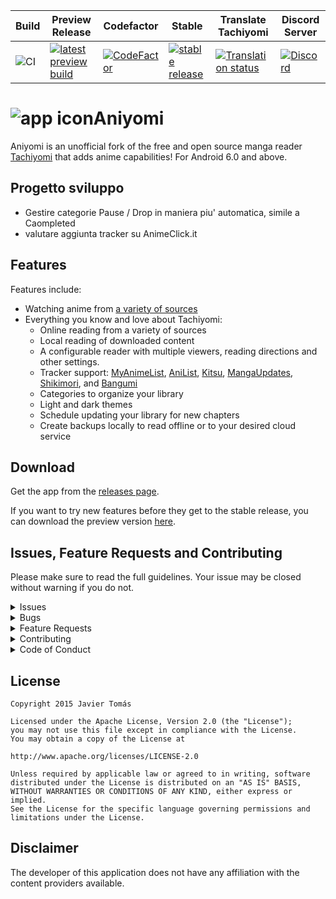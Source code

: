 | Build | Preview Release | Codefactor | Stable | Translate Tachiyomi | Discord Server |
|-------|-----------|-------|----------|------------|---------|
| ![CI](https://github.com/jmir1/aniyomi/workflows/CI/badge.svg?branch=master&event=push) | [![latest preview build](https://img.shields.io/github/v/release/jmir1/aniyomi-preview.svg?maxAge=3600&label=download)](https://github.com/jmir1/aniyomi-preview/releases) | [![CodeFactor](https://www.codefactor.io/repository/github/jmir1/aniyomi/badge)](https://www.codefactor.io/repository/github/jmir1/aniyomi) | [![stable release](https://img.shields.io/github/release/jmir1/aniyomi.svg?maxAge=3600&label=download)](https://github.com/jmir1/aniyomi/releases) | [![Translation status](https://hosted.weblate.org/widgets/tachiyomi/-/svg-badge.svg)](https://hosted.weblate.org/engage/tachiyomi/?utm_source=widget) | [![Discord](https://img.shields.io/discord/841701076242530374?label=discord&labelColor=7289da&color=2c2f33&style=flat)](https://discord.gg/F32UjdJZrR) |


# ![app icon](.github/readme-images/app-icon.png)Aniyomi
Aniyomi is an unofficial fork of the free and open source manga reader [Tachiyomi](https://github.com/tachiyomiorg/tachiyomi) that adds anime capabilities! For Android 6.0 and above.

## Progetto sviluppo ##
* Gestire categorie Pause / Drop in maniera piu' automatica, simile a Caompleted
* valutare aggiunta tracker su AnimeClick.it

## Features

Features include:
* Watching anime from [a variety of sources](https://github.com/jmir1/aniyomi-extensions)
* Everything you know and love about Tachiyomi: 
    * Online reading from a variety of sources
    * Local reading of downloaded content
    * A configurable reader with multiple viewers, reading directions and other settings.
    * Tracker support: [MyAnimeList](https://myanimelist.net/), [AniList](https://anilist.co/), [Kitsu](https://kitsu.io/), [MangaUpdates](https://mangaupdates.com), [Shikimori](https://shikimori.one), and [Bangumi](https://bgm.tv/)
    * Categories to organize your library
    * Light and dark themes
    * Schedule updating your library for new chapters
    * Create backups locally to read offline or to your desired cloud service

## Download
Get the app from the [releases page](https://github.com/jmir1/aniyomi/releases).

If you want to try new features before they get to the stable release, you can download the preview version [here](https://github.com/jmir1/aniyomi-preview/releases).

## Issues, Feature Requests and Contributing

Please make sure to read the full guidelines. Your issue may be closed without warning if you do not.

<details><summary>Issues</summary>

1. **Before reporting a new issue, take a look at the already opened [issues](https://github.com/jmir1/aniyomi/issues).**
2. If you are unsure, ask here: [![Discord](https://img.shields.io/discord/841701076242530374?label=discord&labelColor=7289da&color=2c2f33&style=flat)](https://discord.gg/F32UjdJZrR)

</details>

<details><summary>Bugs</summary>

* Include version (More → About → Version)
 * If not latest, try updating, it may have already been solved
 * Preview version is equal to the number of commits as seen in the main page
* Include steps to reproduce (if not obvious from description)
* Include screenshot (if needed)
* If it could be device-dependent, try reproducing on another device (if possible)
* Don't group unrelated requests into one issue

DO: https://github.com/tachiyomiorg/tachiyomi/issues/24 https://github.com/tachiyomiorg/tachiyomi/issues/71

DON'T: https://github.com/tachiyomiorg/tachiyomi/issues/75

</details>

<details><summary>Feature Requests</summary>

* Write a detailed issue, explaining what it should do or how. Avoid writing just "like X app does"
* Include screenshot (if needed)

Source requests should be created at https://github.com/jmir1/aniyomi-extensions, they do not belong in this repository.
</details>

<details><summary>Contributing</summary>

See [CONTRIBUTING.md](./CONTRIBUTING.md).
</details>

<details><summary>Code of Conduct</summary>

See [CODE_OF_CONDUCT.md](./CODE_OF_CONDUCT.md).
</details>


## License

    Copyright 2015 Javier Tomás

    Licensed under the Apache License, Version 2.0 (the "License");
    you may not use this file except in compliance with the License.
    You may obtain a copy of the License at

    http://www.apache.org/licenses/LICENSE-2.0

    Unless required by applicable law or agreed to in writing, software
    distributed under the License is distributed on an "AS IS" BASIS,
    WITHOUT WARRANTIES OR CONDITIONS OF ANY KIND, either express or implied.
    See the License for the specific language governing permissions and
    limitations under the License.

## Disclaimer

The developer of this application does not have any affiliation with the content providers available.
